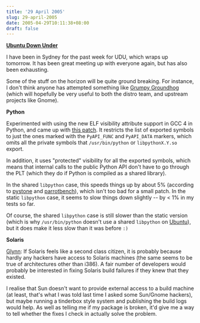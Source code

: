 ```yaml
---
title: '29 April 2005'
slug: 29-april-2005
date: 2005-04-29T10:11:38+08:00
draft: false
---
```


[**Ubuntu Down Under**](http://udu.wiki.ubuntu.com/)

I have been in Sydney for the past week for UDU, which wraps up
tomorrow. It has been great meeting up with everyone again, but has also
been exhausting.

Some of the stuff on the horizon will be quite ground breaking. For
instance, I don\'t think anyone has attempted something like [Grumpy
Groundhog](http://udu.wiki.ubuntu.com/GrumpyGroundhog) (which will
hopefully be very useful to both the distro team, and upstream projects
like Gnome).

**Python**

Experimented with using the new ELF visibility attribute support in GCC
4 in Python, and came up with [this
patch](http://www.jamesh.id.au/files/python-2.4.1-visibility.patch). It
restricts the list of exported symbols to just the ones marked with the
`PyAPI_FUNC` and `PyAPI_DATA` markers, which omits all the private
symbols that `/usr/bin/python` or `libpythonX.Y.so` export.

In addition, it uses \"protected\" visibility for all the exported
symbols, which means that internal calls to the public Python API don\'t
have to go through the PLT (which they do if Python is compiled as a
shared library).

In the shared `libpython` case, this speeds things up by about 5%
(according to
[pystone](http://cvs.sourceforge.net/viewcvs.py/python/python/dist/src/Lib/test/pystone.py?view=markup)
and
[parrotbench](http://cvs.sourceforge.net/viewcvs.py/python/python/nondist/sandbox/parrotbench/)),
which isn\'t too bad for a small patch. In the static `libpython` case,
it seems to slow things down slightly \-- by \< 1% in my tests so far.

Of course, the shared `libpython` case is still slower than the static
version (which is why `/usr/bin/python` doesn\'t use a shared
`libpython` on [Ubuntu](http://www.ubuntu.com/)), but it does make it
less slow than it was before `:)`

**Solaris**

[Glynn](http://www.gnome.org/~gman/blog//29042005-1): If Solaris feels
like a second class citizen, it is probably because hardly any hackers
have access to Solaris machines (the same seems to be true of
architectures other than i386). A fair number of developers would
probably be interested in fixing Solaris build failures if they knew
that they existed.

I realise that Sun doesn\'t want to provide external access to a build
machine (at least, that\'s what I was told last time I asked some
Sun/Gnome hackers), but maybe running a tinderbox style system and
publishing the build logs would help. As well as telling me if my
package is broken, it\'d give me a way to tell whether the fixes I check
in actually solve the problem.
